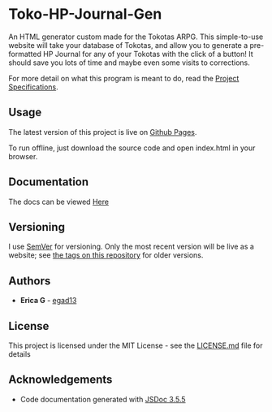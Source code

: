 # Toko-HP-Journal-Gen

An HTML generator custom made for the Tokotas ARPG. This simple-to-use website will take your database of Tokotas, and allow you to generate a pre-formatted HP Journal for any of your Tokotas with the click of a button! It should save you lots of time and maybe even some visits to corrections.

For more detail on what this program is meant to do, read the [Project Specifications](https://github.com/egad13/Toko-HP-Journal-Gen/tree/master/docs/PROJECT_SPECIFICATIONS.md).

## Usage

The latest version of this project is live on [Github Pages](https://egad13.github.io/Toko-HP-Journal-Gen/).

To run offline, just download the source code and open index.html in your browser.

## Documentation

The docs can be viewed [Here](https://egad13.github.io/Toko-HP-Journal-Gen/docs/code_documentation/index.html)

## Versioning

I use [SemVer](http://semver.org/) for versioning. Only the most recent version will be live as a website; see [the tags on this repository](https://github.com/egadG13/Toko-HP-Journal-Gen/tags) for older versions.

## Authors

* **Erica G** - [egad13](https://github.com/egad13)

## License

This project is licensed under the MIT License - see the [LICENSE.md](LICENSE.md) file for details

## Acknowledgements

* Code documentation generated with [JSDoc 3.5.5](https://github.com/jsdoc3/jsdoc)
